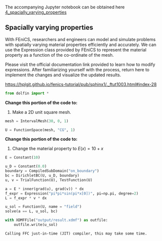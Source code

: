 The accompanying Jupyter notebook can be obtained here [4_spacially_varying_properties](../../../../../src/day-1/exercises/4_spacially_varying_properties.ipynb)

## Spacially varying properties

With FEniCS, researchers and engineers can model and simulate problems with spatially varying material properties efficiently and accurately. We can use the Expression class provided by FEniCS to represent the material property as a function of the co-ordinate of the mesh.

Please visit the official documentation link provided to learn how to modify expressions. After familiarizing yourself with the process, return here to implement the changes and visualize the updated results.

<https://hplgit.github.io/fenics-tutorial/pub/sphinx1/._ftut1003.html#index-28>


```python
from dolfin import *
```

**Change this portion of the code to:**
1. Make a 2D unit square mesh.


```python
mesh = IntervalMesh(30, 0, 1)
```


```python
U = FunctionSpace(mesh, "CG", 1)
```

**Change this portion of the code to:**
1. Change the material property to $E(x) = 10 + x$


```python
E = Constant(10)
```


```python
u_D = Constant(0.0)
boundary = CompiledSubDomain("on_boundary")
bc = DirichletBC(U, u_D, boundary)
u, v = TrialFunction(U), TestFunction(U)

a = E * inner(grad(u), grad(v)) * dx
f_expr = Expression("pi*pi*sin(pi*x[0])", pi=np.pi, degree=2)
L = f_expr * v * dx

u_sol = Function(U, name = "field")
solve(a == L, u_sol, bc)

with XDMFFile("output/result.xdmf") as outfile:
    outfile.write(u_sol)
```

    Calling FFC just-in-time (JIT) compiler, this may take some time.



```python

```

